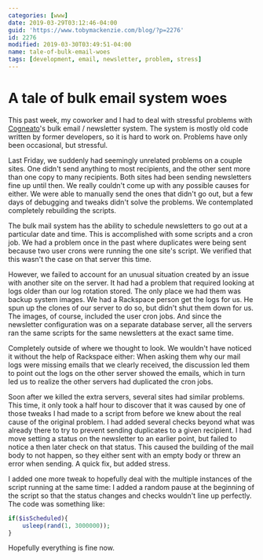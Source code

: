 ```yaml
---
categories: [www]
date: 2019-03-29T03:12:46-04:00
guid: 'https://www.tobymackenzie.com/blog/?p=2276'
id: 2276
modified: 2019-03-30T03:49:51-04:00
name: tale-of-bulk-email-woes
tags: [development, email, newsletter, problem, stress]
---
```


A tale of bulk email system woes
================================

This past week, my coworker and I had to deal with stressful problems with [Cogneato](https://cogneato.com)'s bulk email / newsletter system.<!--more-->  The system is mostly old code written by former developers, so it is hard to work on.  Problems have only been occasional, but stressful.

Last Friday, we suddenly had seemingly unrelated problems on a couple sites.  One didn't send anything to most recipients, and the other sent more than one copy to many recipients.  Both sites had been sending newsletters fine up until then.  We really couldn't come up with any possible causes for either.  We were able to manually send the ones that didn't go out, but a few days of debugging and tweaks didn't solve the problems.  We contemplated completely rebuilding the scripts.

The bulk mail system has the ability to schedule newsletters to go out at a particular date and time.  This is accomplished with some scripts and a cron job.  We had a problem once in the past where duplicates were being sent because two user crons were running the one site's script.  We verified that this wasn't the case on that server this time.

However, we failed to account for an unusual situation created by an issue with another site on the server.  It had had a problem that required looking at logs older than our log rotation stored.  The only place we had them was backup system images.  We had a Rackspace person get the logs for us.  He spun up the clones of our server to do so, but didn't shut them down for us.  The images, of course, included the user cron jobs.  And since the newsletter configuration was on a separate database server, all the servers ran the same scripts for the same newsletters at the exact same time.

Completely outside of where we thought to look.  We wouldn't have noticed it without the help of Rackspace either: When asking them why our mail logs were missing emails that we clearly received, the discussion led them to point out the logs on the other server showed the emails, which in turn led us to realize the other servers had duplicated the cron jobs.

Soon after we killed the extra servers, several sites had similar problems.  This time, it only took a half hour to discover that it was caused by one of those tweaks I had made to a script from before we knew about the real cause of the original problem.  I had added several checks beyond what was already there to try to prevent sending duplicates to a given recipient.  I had move setting a status on the newsletter to an earlier point, but failed to notice a then later check on that status.  This caused the building of the mail body to not happen, so they either sent with an empty body or threw an error when sending.  A quick fix, but added stress.

I added one more tweak to hopefully deal with the multiple instances of the script running at the same time: I added a random pause at the beginning of the script so that the status changes and checks wouldn't line up perfectly.  The code was something like:

``` php
if($isScheduled){
	usleep(rand(1, 3000000));
}
```

Hopefully everything is fine now.
